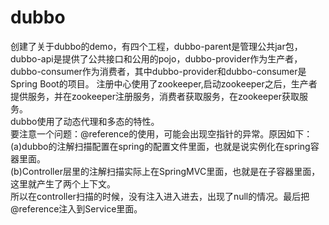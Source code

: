 # dubbo
创建了关于dubbo的demo，有四个工程，dubbo-parent是管理公共jar包，dubbo-api是提供了公共接口和公用的pojo，dubbo-provider作为生产者，dubbo-consumer作为消费者，其中dubbo-provider和dubbo-consumer是Spring Boot的项目。
注册中心使用了zookeeper,启动zookeeper之后，生产者提供服务，并在zookeeper注册服务，消费者获取服务，在zookeeper获取服务。<br>
dubbo使用了动态代理和多态的特性。<br>
要注意一个问题：@reference的使用，可能会出现空指针的异常。原因如下：<br>
              (a)dubbo的注解扫描配置在spring的配置文件里面，也就是说实例化在spring容器里面。<br>
              (b)Controller层里的注解扫描实际上在SpringMVC里面，也就是在子容器里面，这里就产生了两个上下文。<br>
所以在controller扫描的时候，没有注入进入进去，出现了null的情况。最后把@reference注入到Service里面。
              
